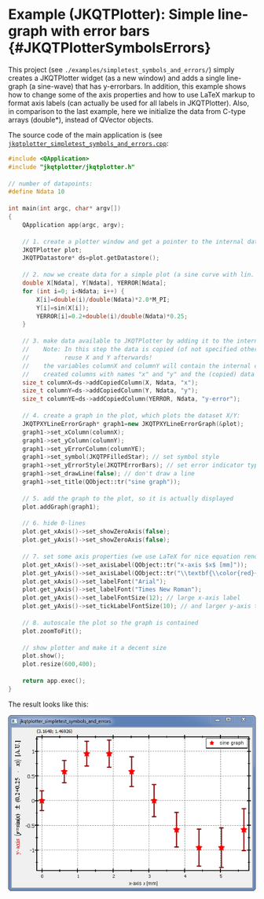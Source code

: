 # Example (JKQTPlotter): Simple line-graph with error bars {#JKQTPlotterSymbolsErrors}
This project (see `./examples/simpletest_symbols_and_errors/`) simply creates a JKQTPlotter widget (as a new window) and adds a single line-graph (a sine-wave) that has y-errorbars. In addition, this example shows how to change some of the axis properties and how to use LaTeX markup to format axis labels (can actually be used for all labels in JKQTPlotter). Also, in comparison to the last example, here we initialize the data from C-type arrays (double*), instead of QVector<double> objects.

The source code of the main application is (see [`jkqtplotter_simpletest_symbols_and_errors.cpp`](../simpletest_symbols_and_errors/jkqtplotter_simpletest_symbols_and_errors.cpp):
```.cpp
#include <QApplication>
#include "jkqtplotter/jkqtplotter.h"

// number of datapoints:
#define Ndata 10

int main(int argc, char* argv[])
{
    QApplication app(argc, argv);

    // 1. create a plotter window and get a pointer to the internal datastore (for convenience)
    JKQTPlotter plot;
    JKQTPDatastore* ds=plot.getDatastore();

    // 2. now we create data for a simple plot (a sine curve with lin. increasing errors)
    double X[Ndata], Y[Ndata], YERROR[Ndata];
    for (int i=0; i<Ndata; i++) {
        X[i]=double(i)/double(Ndata)*2.0*M_PI;
        Y[i]=sin(X[i]);
        YERROR[i]=0.2+double(i)/double(Ndata)*0.25;
    }

    // 3. make data available to JKQTPlotter by adding it to the internal datastore.
    //    Note: In this step the data is copied (of not specified otherwise), so you can
    //          reuse X and Y afterwards!
    //    the variables columnX and columnY will contain the internal column ID of the newly
    //    created columns with names "x" and "y" and the (copied) data from X and Y.
    size_t columnX=ds->addCopiedColumn(X, Ndata, "x");
    size_t columnY=ds->addCopiedColumn(Y, Ndata, "y");
    size_t columnYE=ds->addCopiedColumn(YERROR, Ndata, "y-error");

    // 4. create a graph in the plot, which plots the dataset X/Y:
    JKQTPXYLineErrorGraph* graph1=new JKQTPXYLineErrorGraph(&plot);
    graph1->set_xColumn(columnX);
    graph1->set_yColumn(columnY);
    graph1->set_yErrorColumn(columnYE);
    graph1->set_symbol(JKQTPFilledStar); // set symbol style
    graph1->set_yErrorStyle(JKQTPErrorBars); // set error indicator type
    graph1->set_drawLine(false); // don't draw a line
    graph1->set_title(QObject::tr("sine graph"));

    // 5. add the graph to the plot, so it is actually displayed
    plot.addGraph(graph1);

    // 6. hide 0-lines
    plot.get_xAxis()->set_showZeroAxis(false);
    plot.get_yAxis()->set_showZeroAxis(false);

    // 7. set some axis properties (we use LaTeX for nice equation rendering)
    plot.get_xAxis()->set_axisLabel(QObject::tr("x-axis $x$ [mm]"));
    plot.get_yAxis()->set_axisLabel(QObject::tr("\\textbf{\\color{red}{y-axis} $\\left(y=\\sin(x)\\pm(0.2+0.25\\cdot x)\\right)$ [A.U.]}"));
    plot.get_xAxis()->set_labelFont("Arial");
    plot.get_yAxis()->set_labelFont("Times New Roman");
    plot.get_yAxis()->set_labelFontSize(12); // large x-axis label
    plot.get_yAxis()->set_tickLabelFontSize(10); // and larger y-axis tick labels

    // 8. autoscale the plot so the graph is contained
    plot.zoomToFit();

    // show plotter and make it a decent size
    plot.show();
    plot.resize(600,400);

    return app.exec();
}

```
The result looks like this:

![jkqtplotter_simpletest_symbols_and_errors](../../screenshots/jkqtplotter_simpletest_symbols_and_errors.png)


